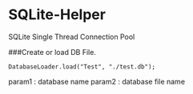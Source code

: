 # SQLite-Helper
SQLite Single Thread Connection Pool

###Create or load DB File.
<pre><code>DatabaseLoader.load("Test", "./test.db");</code></pre>
param1 : database name
param2 : database file name
